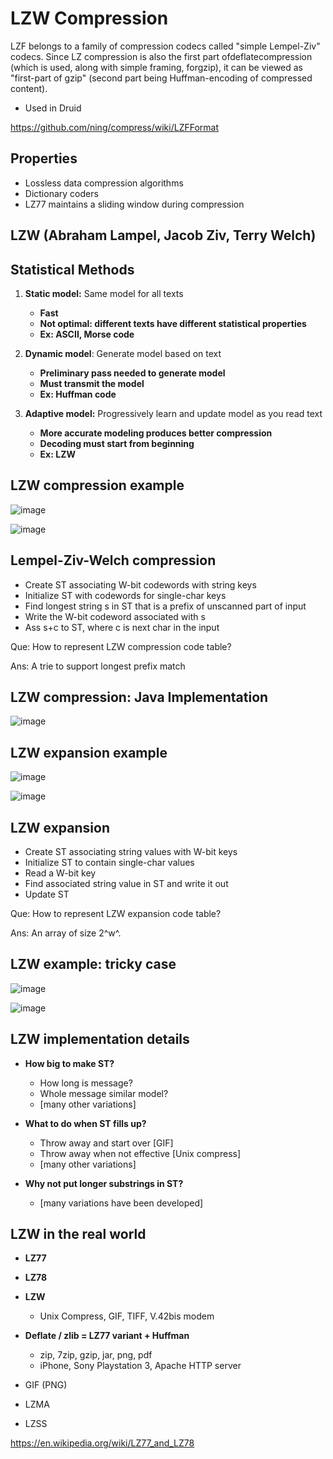 # LZW Compression

LZF belongs to a family of compression codecs called "simple Lempel-Ziv" codecs. Since LZ compression is also the first part ofdeflatecompression (which is used, along with simple framing, forgzip), it can be viewed as "first-part of gzip" (second part being Huffman-encoding of compressed content).

- Used in Druid

https://github.com/ning/compress/wiki/LZFFormat

## Properties

- Lossless data compression algorithms
- Dictionary coders
- LZ77 maintains a sliding window during compression

## LZW (Abraham Lampel, Jacob Ziv, Terry Welch)

## Statistical Methods

1. **Static model:** Same model for all texts
    - **Fast**
    - **Not optimal: different texts have different statistical properties**
    - **Ex: ASCII, Morse code**

2. **Dynamic model**: Generate model based on text
    - **Preliminary pass needed to generate model**
    - **Must transmit the model**
    - **Ex: Huffman code**

3. **Adaptive model:** Progressively learn and update model as you read text
    - **More accurate modeling produces better compression**
    - **Decoding must start from beginning**
    - **Ex: LZW**

## LZW compression example

![image](../../media/LZW-Compression-image1.jpg)

![image](../../media/LZW-Compression-image2.jpg)

## Lempel-Ziv-Welch compression

- Create ST associating W-bit codewords with string keys
- Initialize ST with codewords for single-char keys
- Find longest string s in ST that is a prefix of unscanned part of input
- Write the W-bit codeword associated with s
- Ass s+c to ST, where c is next char in the input

Que: How to represent LZW compression code table?

Ans: A trie to support longest prefix match

## LZW compression: Java Implementation

![image](../../media/LZW-Compression-image3.jpg)

## LZW expansion example

![image](../../media/LZW-Compression-image4.jpg)

![image](../../media/LZW-Compression-image5.jpg)

## LZW expansion

- Create ST associating string values with W-bit keys
- Initialize ST to contain single-char values
- Read a W-bit key
- Find associated string value in ST and write it out
- Update ST

Que: How to represent LZW expansion code table?

Ans: An array of size 2^w^.

## LZW example: tricky case

![image](../../media/LZW-Compression-image6.jpg)

![image](../../media/LZW-Compression-image7.jpg)

## LZW implementation details

- **How big to make ST?**
  - How long is message?
  - Whole message similar model?
  - [many other variations]

- **What to do when ST fills up?**
  - Throw away and start over [GIF]
  - Throw away when not effective [Unix compress]
  - [many other variations]

- **Why not put longer substrings in ST?**
  - [many variations have been developed]

## LZW in the real world

- **LZ77**
- **LZ78**
- **LZW**
  - Unix Compress, GIF, TIFF, V.42bis modem

- **Deflate / zlib = LZ77 variant + Huffman**
  - zip, 7zip, gzip, jar, png, pdf
  - iPhone, Sony Playstation 3, Apache HTTP server
- GIF (PNG)
- LZMA
- LZSS

https://en.wikipedia.org/wiki/LZ77_and_LZ78

